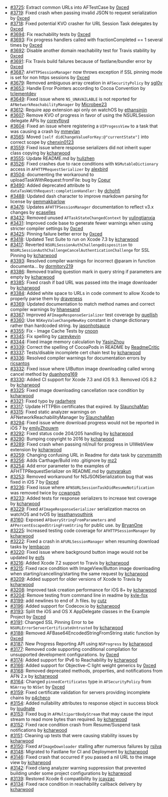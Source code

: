 - [#3725](https://github.com/AFNetworking/AFNetworking/pull/3725): Extract common URLs into AFTestCase by [0xced](https://github.com/0xced)
- [#3719](https://github.com/AFNetworking/AFNetworking/pull/3719): Fixed crash when passing invalid JSON to request serialization by [0xced](https://github.com/0xced)
- [#3718](https://github.com/AFNetworking/AFNetworking/pull/3718): Fixed potential KVO crasher for URL Session Task delegates by [0xced](https://github.com/0xced)
- [#3694](https://github.com/AFNetworking/AFNetworking/pull/3694): Fix reachability tests by [0xced](https://github.com/0xced)
- [#3693](https://github.com/AFNetworking/AFNetworking/pull/3693): Fix progress handlers called with fractionCompleted == 1 several times by [0xced](https://github.com/0xced)
- [#3692](https://github.com/AFNetworking/AFNetworking/pull/3692): Disable another domain reachability test for Travis stability by [0xced](https://github.com/0xced)
- [#3691](https://github.com/AFNetworking/AFNetworking/pull/3691): Fix Travis build failures because of fastlane/bundler error by [0xced](https://github.com/0xced)
- [#3687](https://github.com/AFNetworking/AFNetworking/pull/3687): `AFHTTPSessionManager` now throws exception if SSL pinning mode is set for non https sessions by [0xced](https://github.com/0xced)
- [#3679](https://github.com/AFNetworking/AFNetworking/pull/3679): Removed ambiguous array creation in `AFSecurityPolicy` by [sgl0v](https://github.com/sgl0v)
- [#3653](https://github.com/AFNetworking/AFNetworking/pull/3653): Handle Error Pointers according to Cocoa Convention by [tclementdev](https://github.com/tclementdev)
- [#3649](https://github.com/AFNetworking/AFNetworking/pull/3649): Fixed issue where `NS_UNAVAILABLE` is not reported for `AFNetworkReachabilityManager` by [Microbee23](https://github.com/Microbee23)
- [#3612](https://github.com/AFNetworking/AFNetworking/pull/3612): Require app extension api only on watchOS by [ethansinjin](https://github.com/ethansinjin)
- [#3607](https://github.com/AFNetworking/AFNetworking/pull/3607): Remove KVO of progress in favor of using the NSURLSession delegate APIs by [coreyfloyd](https://github.com/coreyfloyd)
- [#3604](https://github.com/AFNetworking/AFNetworking/pull/3604): Fixed an issue where registering a `UIProgessView` to a task that was causing a crash  by [mmeylan](https://github.com/mmeylan)
- [#3565](https://github.com/AFNetworking/AFNetworking/pull/3565): Moved `[self didChangeValueForKey:@"currentState"]` into correct scope by [chenxin0123](https://github.com/chenxin0123)
- [#3559](https://github.com/AFNetworking/AFNetworking/pull/3559): Fixed issue where response serializers did not inherit super class copying by [kcharwood](https://github.com/kcharwood)
- [#3555](https://github.com/AFNetworking/AFNetworking/pull/3555): Update README.md by [hulizhen](https://github.com/hulizhen)
- [#3526](https://github.com/AFNetworking/AFNetworking/pull/3526): Fixed crashes due to race conditions with `NSMutableDictionary` access in `AFHTTPRequestSerializer` by [alexbird](https://github.com/alexbird)
- [#3504](https://github.com/AFNetworking/AFNetworking/pull/3504): documenting the workaround to uploadTaskWithRequest:fromFile: bug by [Coeur](https://github.com/Coeur)
- [#3490](https://github.com/AFNetworking/AFNetworking/pull/3490): Added deprecated attribute to  `dataTaskWithRequest:completionHandler:` by [dchohfi](https://github.com/dchohfi)
- [#3488](https://github.com/AFNetworking/AFNetworking/pull/3488): Updated dash character to improve markdown parsing for license by [gemmakbarlow](https://github.com/gemmakbarlow)
- [#3476](https://github.com/AFNetworking/AFNetworking/pull/3476): Updates `AFHTTPSessionManager` documentation to reflect v3.x changes by [ecaselles](https://github.com/ecaselles)
- [#3432](https://github.com/AFNetworking/AFNetworking/pull/3432): Removed unused `AFTaskStateChangedContext` by [yulingtianxia](https://github.com/yulingtianxia)
- [#3431](https://github.com/AFNetworking/AFNetworking/pull/3431): Improved code base to generate fewer warnings when using stricter compiler settings by [0xced](https://github.com/0xced)
- [#3425](https://github.com/AFNetworking/AFNetworking/pull/3425): Pinning failure better error by [0xced](https://github.com/0xced)
- [#3418](https://github.com/AFNetworking/AFNetworking/pull/3418): Updated Test Suite to run on Xcode 7.3 by [kcharwood](https://github.com/kcharwood)
- [#3417](https://github.com/AFNetworking/AFNetworking/pull/3417): Reverted `NSURLSessionAuthChallengeDisposition` to `NSURLSessionAuthChallengeCancelAuthenticationChallenge` for SSL Pinning by [kcharwood](https://github.com/kcharwood)
- [#3393](https://github.com/AFNetworking/AFNetworking/pull/3393): Resolved compiler warnings for incorrect @param in function documenta… by [dormitory219](https://github.com/dormitory219)
- [#3386](https://github.com/AFNetworking/AFNetworking/pull/3386): Removed trailing question mark in query string if parameters are empty by [kcharwood](https://github.com/kcharwood)
- [#3385](https://github.com/AFNetworking/AFNetworking/pull/3385): Fixed crash if bad URL was passed into the image downloader by [kcharwood](https://github.com/kcharwood)
- [#3384](https://github.com/AFNetworking/AFNetworking/pull/3384): Added white space to URLs in code comment to allow Xcode to properly parse them by [draveness](https://github.com/draveness)
- [#3369](https://github.com/AFNetworking/AFNetworking/pull/3369): Updated documentation to match method names and correct compiler warnings by [hhanesand](https://github.com/hhanesand)
- [#3367](https://github.com/AFNetworking/AFNetworking/pull/3367): Improved `AFImageResponseSerializer` test coverage by [quellish](https://github.com/quellish)
- [#3360](https://github.com/AFNetworking/AFNetworking/pull/3360): Use `NSKeyValueChangeNewKey` constant in change dictionary rather than hardcoded string. by [jasonhotsauce](https://github.com/jasonhotsauce)
- [#3355](https://github.com/AFNetworking/AFNetworking/pull/3355): Fix - Image Cache Tests by [cnoon](https://github.com/cnoon)
- [#3345](https://github.com/AFNetworking/AFNetworking/pull/3345): Fix spelling by [careykevin](https://github.com/careykevin)
- [#3344](https://github.com/AFNetworking/AFNetworking/pull/3344): Fixed image memory calculation by [YasinZhou](https://github.com/YasinZhou)
- [#3339](https://github.com/AFNetworking/AFNetworking/pull/3339): Correct the spelling of CocoaPods in README by [ReadmeCritic](https://github.com/ReadmeCritic)
- [#3337](https://github.com/AFNetworking/AFNetworking/pull/3337): Tests/disable incomplete cert chain test by [kcharwood](https://github.com/kcharwood)
- [#3336](https://github.com/AFNetworking/AFNetworking/pull/3336): Resolved compiler warnings for documentation errors by [ricsantos](https://github.com/ricsantos)
- [#3332](https://github.com/AFNetworking/AFNetworking/pull/3332): Fixed issue where UIButton image downloading called wrong cancel method by [duanhong169](https://github.com/duanhong169)
- [#3330](https://github.com/AFNetworking/AFNetworking/pull/3330): Added CI support for Xcode 7.3 and iOS 9.3. Removed iOS 8.2 by [kcharwood](https://github.com/kcharwood)
- [#3325](https://github.com/AFNetworking/AFNetworking/pull/3325): Fixed image downloading cancellation race condition by [kcharwood](https://github.com/kcharwood)
- [#3321](https://github.com/AFNetworking/AFNetworking/pull/3321): Fixed typo by [radarhere](https://github.com/radarhere)
- [#3317](https://github.com/AFNetworking/AFNetworking/pull/3317): Update HTTPBin certificates that expired. by [SlaunchaMan](https://github.com/SlaunchaMan)
- [#3315](https://github.com/AFNetworking/AFNetworking/pull/3315): Fixed static analyzer warnings on AFNetworkReachabilityManager by [SlaunchaMan](https://github.com/SlaunchaMan)
- [#3294](https://github.com/AFNetworking/AFNetworking/pull/3294): Fixed issue where download progress would not be reported in iOS 7 by [emilyZhouwm](https://github.com/emilyZhouwm)
- [#3292](https://github.com/AFNetworking/AFNetworking/pull/3292): Fixed status code 204/205 handling by [kcharwood](https://github.com/kcharwood)
- [#3290](https://github.com/AFNetworking/AFNetworking/pull/3290): Bumping copyright to 2016 by [kcharwood](https://github.com/kcharwood)
- [#3289](https://github.com/AFNetworking/AFNetworking/pull/3289): Fixed crash when passing nil/null for progress in UIWebView extension by [kcharwood](https://github.com/kcharwood)
- [#3259](https://github.com/AFNetworking/AFNetworking/pull/3259): Changing confusing URL in Readme for data task by [corymsmith](https://github.com/corymsmith)
- [#3256](https://github.com/AFNetworking/AFNetworking/pull/3256): Adds Carthage/Build into .gitignore by [mz2](https://github.com/mz2)
- [#3254](https://github.com/AFNetworking/AFNetworking/pull/3254): Add error parameter to the examples of AFHTTPRequestSerializer on README.md by [gunyarakun](https://github.com/gunyarakun)
- [#3253](https://github.com/AFNetworking/AFNetworking/pull/3253): Removed workaround for NSJSONSerialization bug that was fixed in iOS 7 by [0xced](https://github.com/0xced)
- [#3236](https://github.com/AFNetworking/AFNetworking/pull/3236): Fixed issue where `AFNSURLSessionTaskDidResumeNotification` was removed twice by [ccwangzh](https://github.com/ccwangzh)
- [#3233](https://github.com/AFNetworking/AFNetworking/pull/3233): Added tests for response serializers to increase test coverage by [kcharwood](https://github.com/kcharwood)
- [#3229](https://github.com/AFNetworking/AFNetworking/pull/3229): Fixed `AFImageResponseSerializer` serialization macros on watchOS and tvOS by [lessthanyouthink](https://github.com/lessthanyouthink)
- [#3160](https://github.com/AFNetworking/AFNetworking/pull/3160): Exposed `AFQueryStringFromParameters` and `AFPercentEscapedStringFromString` for public use. by [BryanOne](https://github.com/BryanOne)
- [#3225](https://github.com/AFNetworking/AFNetworking/pull/3225): Increased testing code coverage for `AFHTTPSessionManager` by [kcharwood](https://github.com/kcharwood)
- [#3222](https://github.com/AFNetworking/AFNetworking/pull/3222): Fixed a crash in `AFURLSessionManager` when resuming download tasks by [lembacon](https://github.com/lembacon)
- [#3220](https://github.com/AFNetworking/AFNetworking/pull/3220): Fixed issue where background button image would not be updated by [eofs](https://github.com/eofs)
- [#3216](https://github.com/AFNetworking/AFNetworking/pull/3216): Added Xcode 7.2 support to Travis by [kcharwood](https://github.com/kcharwood)
- [#3215](https://github.com/AFNetworking/AFNetworking/pull/3215): Fixed race condition with ImageView/Button image downloading when starting/cancelling/starting the same request by [kcharwood](https://github.com/kcharwood)
- [#3209](https://github.com/AFNetworking/AFNetworking/pull/3209): Added support for older versions of Xcode to Travis by [kcharwood](https://github.com/kcharwood)
- [#3208](https://github.com/AFNetworking/AFNetworking/pull/3208): Improved task creation performance for iOS 8+ by [kcharwood](https://github.com/kcharwood)
- [#3204](https://github.com/AFNetworking/AFNetworking/pull/3204): Remove testing from command line in readme by [kyle-fox](https://github.com/kyle-fox)
- [#3199](https://github.com/AFNetworking/AFNetworking/pull/3199): add newlines to end of .h files. by [cutz](https://github.com/cutz)
- [#3196](https://github.com/AFNetworking/AFNetworking/pull/3196): Added support for Codecov.io by [kcharwood](https://github.com/kcharwood)
- [#3193](https://github.com/AFNetworking/AFNetworking/pull/3193): Split the iOS and OS X AppDelegate classes in the Example Project by [0xced](https://github.com/0xced)
- [#3191](https://github.com/AFNetworking/AFNetworking/pull/3191): Changed SSL Pinning Error to be `NSURLErrorServerCertificateUntrusted` by [kcharwood](https://github.com/kcharwood)
- [#3188](https://github.com/AFNetworking/AFNetworking/pull/3188): Removed AFBase64EncodedStringFromString static function by [0xced](https://github.com/0xced)
- [#3187](https://github.com/AFNetworking/AFNetworking/pull/3187): New Progress Reporting API using `NSProgress` by [kcharwood](https://github.com/kcharwood)
- [#3177](https://github.com/AFNetworking/AFNetworking/pull/3177): Removed code supporting conditional compilation for unsupported development configurations. by [0xced](https://github.com/0xced)
- [#3174](https://github.com/AFNetworking/AFNetworking/pull/3174): Added support for IPv6 to Reachability by [kcharwood](https://github.com/kcharwood)
- [#3166](https://github.com/AFNetworking/AFNetworking/pull/3166): Added support for Objective-C light weight generics by [0xced](https://github.com/0xced)
- [#3168](https://github.com/AFNetworking/AFNetworking/pull/3168): Removed deprecated methods, properties, and notifications from AFN 2.x by [kcharwood](https://github.com/kcharwood)
- [#3164](https://github.com/AFNetworking/AFNetworking/pull/3164): Changed `pinnedCertificates` type in `AFSecurityPolicy` from `NSArray` to `NSSet` by [0xced](https://github.com/0xced)
- [#3159](https://github.com/AFNetworking/AFNetworking/pull/3159): Fixed certificate validation for servers providing incomplete chains by [p4checo](https://github.com/p4checo)
- [#3154](https://github.com/AFNetworking/AFNetworking/pull/3154): Added nullability attributes to response object in success block by [loudnate](https://github.com/loudnate)
- [#3153](https://github.com/AFNetworking/AFNetworking/pull/3153): Fixed bug in `AFMultipartBodyStream` that may cause the input stream to read more bytes than required. by [kcharwood](https://github.com/kcharwood)
- [#3152](https://github.com/AFNetworking/AFNetworking/pull/3152): Fixed race condition crash from Resume/Suspend task notifications by [kcharwood](https://github.com/kcharwood)
- [#3151](https://github.com/AFNetworking/AFNetworking/pull/3151): Cleaning up tests that were causing stability issues by [kcharwood](https://github.com/kcharwood)
- [#3150](https://github.com/AFNetworking/AFNetworking/pull/3150): Fixed `AFImageDownloader` stalling after numerous failures by [rsilva](https://github.com/rsilva)
- [#3148](https://github.com/AFNetworking/AFNetworking/pull/3148): Migrated to Fastlane for CI and Deployment by [kcharwood](https://github.com/kcharwood)
- [#3146](https://github.com/AFNetworking/AFNetworking/pull/3146): Fixed crash that occurred if you passed a nil URL to the image view by [kcharwood](https://github.com/kcharwood)
- [#3142](https://github.com/AFNetworking/AFNetworking/pull/3142): Fixed clang analyzer warning suppression that prevented building under some project configurations by [kcharwood](https://github.com/kcharwood)
- [#3139](https://github.com/AFNetworking/AFNetworking/pull/3139): Restored Xcode 6 compatibility  by [jcayzac](https://github.com/jcayzac)
- [#3134](https://github.com/AFNetworking/AFNetworking/pull/3134): Fixed race condition in reachability callback delivery by [kcharwood](https://github.com/kcharwood)
